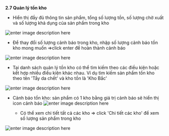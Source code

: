 **2.7 Quản lý tồn kho**

- Hiển thị đầy đủ thông tin sản phẩm,  tổng số lượng tồn, số lượng chờ xuất và số lượng khả dụng của sản phẩm trong kho

![enter image description here](https://static8.muarecdn.com/original/muare/images/2021/09/24/6088049_screenshot-19.png)

- Để thay đổi số lượng cảnh báo trong kho, nhập số lượng cảnh báo tồn kho mong muốn =>click enter để hoàn thành cảnh báo

![enter image description here](https://static8.muarecdn.com/original/muare/images/2021/04/09/5908884_screenshot-118.png)
  
- Tại danh sách quản lý tồn kho có thể tìm kiếm theo các điều kiện hoặc kết hợp nhiều điều kiện khác nhau. Ví dụ tìm kiếm sản phẩm tồn kho theo tên 'Tẩy da chết' và kho tồn là 'Kho Bắc'

![enter image description here](https://static8.muarecdn.com/original/muare/images/2021/09/24/6088088_screenshot-21.png)
     
 - Cảnh báo tồn kho: sản phẩm có 1 kho bằng giá trị cảnh báo sẽ hiển thị icon cảnh báo
   ![enter image description here](https://static8.muarecdn.com/original/muare/images/2021/09/24/6088099_screenshot-23.png)
   
   - Có thể xem chi tiết tất cả các kho => click 'Chi tiết các kho'  để xem số lượng sản phẩm trong kho
   
   
![enter image description here](https://static8.muarecdn.com/original/muare/images/2021/09/24/6088110_screenshot-25.png)